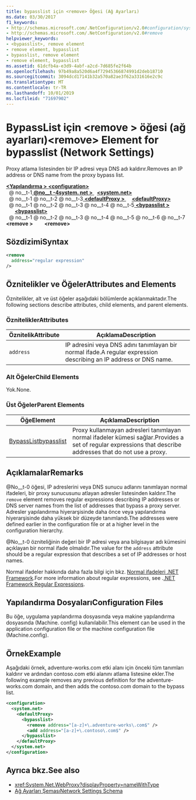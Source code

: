 ```yaml
---
title: bypasslist için <remove> Öğesi (Ağ Ayarları)
ms.date: 03/30/2017
f1_keywords:
- http://schemas.microsoft.com/.NetConfiguration/v2.0#configuration/system.net/defaultProxy/bypasslist/remove
- http://schemas.microsoft.com/.NetConfiguration/v2.0#remove
helpviewer_keywords:
- <bypasslist>, remove element
- remove element, bypasslist
- bypasslist, remove element
- remove element, bypasslist
ms.assetid: 61dcfb4a-e3d9-4abf-a2cd-7d685fe2f64b
ms.openlocfilehash: 97b49a8a520d6a4f72945366874991d2deb18710
ms.sourcegitcommit: 3094dcd17141b32a570a82ae3f62a331616e2c9c
ms.translationtype: MT
ms.contentlocale: tr-TR
ms.lasthandoff: 10/01/2019
ms.locfileid: "71697902"
---
```

# <a name="remove-element-for-bypasslist-network-settings"></a><span data-ttu-id="a71b7-102">BypassList için \<remove > öğesi (ağ ayarları)</span><span class="sxs-lookup"><span data-stu-id="a71b7-102">\<remove> Element for bypasslist (Network Settings)</span></span>

<span data-ttu-id="a71b7-103">Proxy atlama listesinden bir IP adresi veya DNS adı kaldırır.</span><span class="sxs-lookup"><span data-stu-id="a71b7-103">Removes an IP address or DNS name from the proxy bypass list.</span></span>

[<span data-ttu-id="a71b7-104"> **\<Yapılandırma >** </span><span class="sxs-lookup"><span data-stu-id="a71b7-104">**\<configuration>**</span></span>](../configuration-element.md)  
<span data-ttu-id="a71b7-105">&nbsp; @ no__t-1[ **@no__t -4system. net >** ](system-net-element-network-settings.md)</span><span class="sxs-lookup"><span data-stu-id="a71b7-105">&nbsp;&nbsp;[**\<system.net>**](system-net-element-network-settings.md)</span></span>  
<span data-ttu-id="a71b7-106">&nbsp; @ no__t-1 @ no__t-2 @ no__t-3[ **\<defaultProxy >** ](defaultproxy-element-network-settings.md)</span><span class="sxs-lookup"><span data-stu-id="a71b7-106">&nbsp;&nbsp;&nbsp;&nbsp;[**\<defaultProxy>**](defaultproxy-element-network-settings.md)</span></span>  
<span data-ttu-id="a71b7-107">&nbsp; @ no__t-1 @ no__t-2 @ no__t-3 @ no__t-4 @ no__t-5[ **\<bypasslist >** ](bypasslist-element-network-settings.md)</span><span class="sxs-lookup"><span data-stu-id="a71b7-107">&nbsp;&nbsp;&nbsp;&nbsp;&nbsp;&nbsp;[**\<bypasslist>**](bypasslist-element-network-settings.md)</span></span>  
<span data-ttu-id="a71b7-108">&nbsp; @ no__t-1 @ no__t-2 @ no__t-3 @ no__t-4 @ no__t-5 @ no__t-6 @ no__t-7 **\<remove >**</span><span class="sxs-lookup"><span data-stu-id="a71b7-108">&nbsp;&nbsp;&nbsp;&nbsp;&nbsp;&nbsp;&nbsp;&nbsp;**\<remove>**</span></span>  

## <a name="syntax"></a><span data-ttu-id="a71b7-109">Sözdizimi</span><span class="sxs-lookup"><span data-stu-id="a71b7-109">Syntax</span></span>

```xml
<remove
  address="regular expression"
/>
```

## <a name="attributes-and-elements"></a><span data-ttu-id="a71b7-110">Öznitelikler ve Öğeler</span><span class="sxs-lookup"><span data-stu-id="a71b7-110">Attributes and Elements</span></span>

<span data-ttu-id="a71b7-111">Öznitelikler, alt ve üst öğeler aşağıdaki bölümlerde açıklanmaktadır.</span><span class="sxs-lookup"><span data-stu-id="a71b7-111">The following sections describe attributes, child elements, and parent elements.</span></span>

### <a name="attributes"></a><span data-ttu-id="a71b7-112">Öznitelikler</span><span class="sxs-lookup"><span data-stu-id="a71b7-112">Attributes</span></span>

|<span data-ttu-id="a71b7-113">**Öznitelik**</span><span class="sxs-lookup"><span data-stu-id="a71b7-113">**Attribute**</span></span>|<span data-ttu-id="a71b7-114">**Açıklama**</span><span class="sxs-lookup"><span data-stu-id="a71b7-114">**Description**</span></span>|
|-------------------|---------------------|
|`address`|<span data-ttu-id="a71b7-115">IP adresini veya DNS adını tanımlayan bir normal ifade.</span><span class="sxs-lookup"><span data-stu-id="a71b7-115">A regular expression describing an IP address or DNS name.</span></span>|

### <a name="child-elements"></a><span data-ttu-id="a71b7-116">Alt Öğeler</span><span class="sxs-lookup"><span data-stu-id="a71b7-116">Child Elements</span></span>

<span data-ttu-id="a71b7-117">Yok.</span><span class="sxs-lookup"><span data-stu-id="a71b7-117">None.</span></span>

### <a name="parent-elements"></a><span data-ttu-id="a71b7-118">Üst Öğeler</span><span class="sxs-lookup"><span data-stu-id="a71b7-118">Parent Elements</span></span>

|<span data-ttu-id="a71b7-119">**Öğe**</span><span class="sxs-lookup"><span data-stu-id="a71b7-119">**Element**</span></span>|<span data-ttu-id="a71b7-120">**Açıklama**</span><span class="sxs-lookup"><span data-stu-id="a71b7-120">**Description**</span></span>|
|-----------------|---------------------|
|[<span data-ttu-id="a71b7-121">BypassList</span><span class="sxs-lookup"><span data-stu-id="a71b7-121">bypasslist</span></span>](bypasslist-element-network-settings.md)|<span data-ttu-id="a71b7-122">Proxy kullanmayan adresleri tanımlayan normal ifadeler kümesi sağlar.</span><span class="sxs-lookup"><span data-stu-id="a71b7-122">Provides a set of regular expressions that describe addresses that do not use a proxy.</span></span>|

## <a name="remarks"></a><span data-ttu-id="a71b7-123">Açıklamalar</span><span class="sxs-lookup"><span data-stu-id="a71b7-123">Remarks</span></span>

<span data-ttu-id="a71b7-124">@No__t-0 öğesi, IP adreslerini veya DNS sunucu adlarını tanımlayan normal ifadeleri, bir proxy sunucusunu atlayan adresler listesinden kaldırır.</span><span class="sxs-lookup"><span data-stu-id="a71b7-124">The `remove` element removes regular expressions describing IP addresses or DNS server names from the list of addresses that bypass a proxy server.</span></span> <span data-ttu-id="a71b7-125">Adresler yapılandırma hiyerarşisinde daha önce veya yapılandırma hiyerarşisinde daha yüksek bir düzeyde tanımlandı.</span><span class="sxs-lookup"><span data-stu-id="a71b7-125">The addresses were defined earlier in the configuration file or at a higher level in the configuration hierarchy.</span></span>

<span data-ttu-id="a71b7-126">@No__t-0 özniteliğinin değeri bir IP adresi veya ana bilgisayar adı kümesini açıklayan bir normal ifade olmalıdır.</span><span class="sxs-lookup"><span data-stu-id="a71b7-126">The value for the `address` attribute should be a regular expression that describes a set of IP addresses or host names.</span></span>

<span data-ttu-id="a71b7-127">Normal ifadeler hakkında daha fazla bilgi için bkz. [Normal ifadeleri .NET Framework](../../../../standard/base-types/regular-expressions.md).</span><span class="sxs-lookup"><span data-stu-id="a71b7-127">For more information about regular expressions, see .[.NET Framework Regular Expressions](../../../../standard/base-types/regular-expressions.md).</span></span>

## <a name="configuration-files"></a><span data-ttu-id="a71b7-128">Yapılandırma Dosyaları</span><span class="sxs-lookup"><span data-stu-id="a71b7-128">Configuration Files</span></span>

<span data-ttu-id="a71b7-129">Bu öğe, uygulama yapılandırma dosyasında veya makine yapılandırma dosyasında (Machine. config) kullanılabilir.</span><span class="sxs-lookup"><span data-stu-id="a71b7-129">This element can be used in the application configuration file or the machine configuration file (Machine.config).</span></span>

## <a name="example"></a><span data-ttu-id="a71b7-130">Örnek</span><span class="sxs-lookup"><span data-stu-id="a71b7-130">Example</span></span>

<span data-ttu-id="a71b7-131">Aşağıdaki örnek, adventure-works.com etki alanı için önceki tüm tanımları kaldırır ve ardından contoso.com etki alanını atlama listesine ekler.</span><span class="sxs-lookup"><span data-stu-id="a71b7-131">The following example removes any previous definition for the adventure-works.com domain, and then adds the contoso.com domain to the bypass list.</span></span>

```xml
<configuration>
  <system.net>
    <defaultProxy>
      <bypasslist>
        <remove address="[a-z]+\.adventure-works\.com$" />
        <add address="[a-z]+\.contoso\.com$" />
      </bypasslist>
    </defaultProxy>
  </system.net>
</configuration>
```

## <a name="see-also"></a><span data-ttu-id="a71b7-132">Ayrıca bkz.</span><span class="sxs-lookup"><span data-stu-id="a71b7-132">See also</span></span>

- <xref:System.Net.WebProxy?displayProperty=nameWithType>
- [<span data-ttu-id="a71b7-133">Ağ Ayarları Şeması</span><span class="sxs-lookup"><span data-stu-id="a71b7-133">Network Settings Schema</span></span>](index.md)
